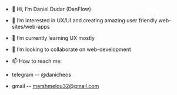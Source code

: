 - 👋 Hi, I’m Daniel Dudar (DanFlow)
- 👀 I’m interested in UX/UI and creating amazing user friendly web-sites/web-apps
- 🌱 I’m currently learning UX mostly
- 💞️ I’m looking to collaborate on web-development
- 📫 How to reach me:

- telegram -- @danicheos
- gmail -- marshmelou32@gmail.com

